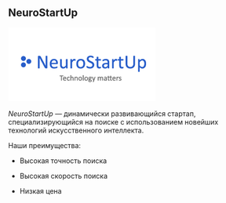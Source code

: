 ## NeuroStartUp

![](./image-1.png)

*NeuroStartUp* — динамически развивающийся стартап, специализирующийся на поиске с использованием новейших технологий искусственного интеллекта. 

Наши преимущества:

* Высокая точность поиска

* Высокая скорость поиска

* Низкая цена

